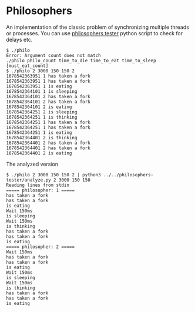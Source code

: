 # Philosophers

An implementation of the classic problem of synchronizing multiple threads
or processes. You can use [philosophers tester](https://github.com/ytkimirti/philosophers-tester) python script to check for delays etc.

```
$ ./philo
Error: Argument count does not match
./philo philo_count time_to_die time_to_eat time_to_sleep [must_eat_count]
$ ./philo 2 3000 150 150 2
1678542363951 1 has taken a fork
1678542363951 1 has taken a fork
1678542363951 1 is eating
1678542364101 1 is sleeping
1678542364101 2 has taken a fork
1678542364101 2 has taken a fork
1678542364101 2 is eating
1678542364251 2 is sleeping
1678542364251 1 is thinking
1678542364251 1 has taken a fork
1678542364251 1 has taken a fork
1678542364251 1 is eating
1678542364401 2 is thinking
1678542364401 2 has taken a fork
1678542364401 2 has taken a fork
1678542364401 2 is eating
```

The analyzed version

```
$ ./philo 2 3000 150 150 2 | python3 ../../philosophers-tester/analyze.py 2 3000 150 150
Reading lines from stdin
===== philosopher: 1 =====
has taken a fork
has taken a fork
is eating
Wait 150ms
is sleeping
Wait 150ms
is thinking
has taken a fork
has taken a fork
is eating
===== philosopher: 2 =====
Wait 150ms
has taken a fork
has taken a fork
is eating
Wait 150ms
is sleeping
Wait 150ms
is thinking
has taken a fork
has taken a fork
is eating
```
